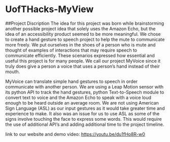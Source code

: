 # UofTHacks-MyView

##Project Discription
The idea for this project was born while brainstorming another possible project idea that solely uses the Amazon Echo, but the idea of an accessibility product seemed to be more meaningful. We chose to create a hand gesture to speech project to help the mute to communicate more freely. We put ourselves in the shoes of a person who is mute and thought of examples of interactions that may require speech to communicate efficiently. These scenarios expressed how essential and useful this project is for many people. We call our project MyVoice since it truly does give a person a voice that uses a person’s hand instead of their mouth. 

MyVoice can translate simple hand gestures to speech in order communicate with another person. We are using a Leap Motion sensor with its python API to track the hand gestures, python Text-to-Speech module to convert text to voice and the Amazon Echo to speak with a voice loud enough to be heard outside an average room. We are not using American Sign Language (ASL) as our input gestures as it would take greater time and experience to make. It also was an issue for us to use ASL as some of the signs involve touching the face to express some words. This would require the use of additional API’s and adding additional time to the project timeline.


link to our website and demo video: https://youtu.be/du1fHo8R-w0
